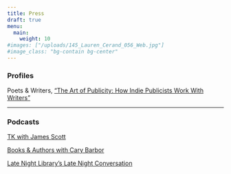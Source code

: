 ```yaml
---
title: Press
draft: true
menu:
  main:
    weight: 10
#images: ["/uploads/145_Lauren_Cerand_056_Web.jpg"]
#image_class: "bg-contain bg-center"
---
```


### Profiles

Poets & Writers, [“The Art of Publicity: How Indie Publicists Work With Writers”](https://www.pw.org/content/the_art_of_publicity_how_indie_publicists_work_with_writers) 


---

### Podcasts

[TK with James Scott](http://tkpod.com/2016/08/02/episode-13-jesse-donaldson-lauren-cerand/)

[Books & Authors with Cary Barbor](http://www.bksandauthors.com/episode/lauren-cerand-literary-publicist)

[Late Night Library’s Late Night Conversation](http://latenightlibrary.org/lauren-cerand-literary-publicist/)
